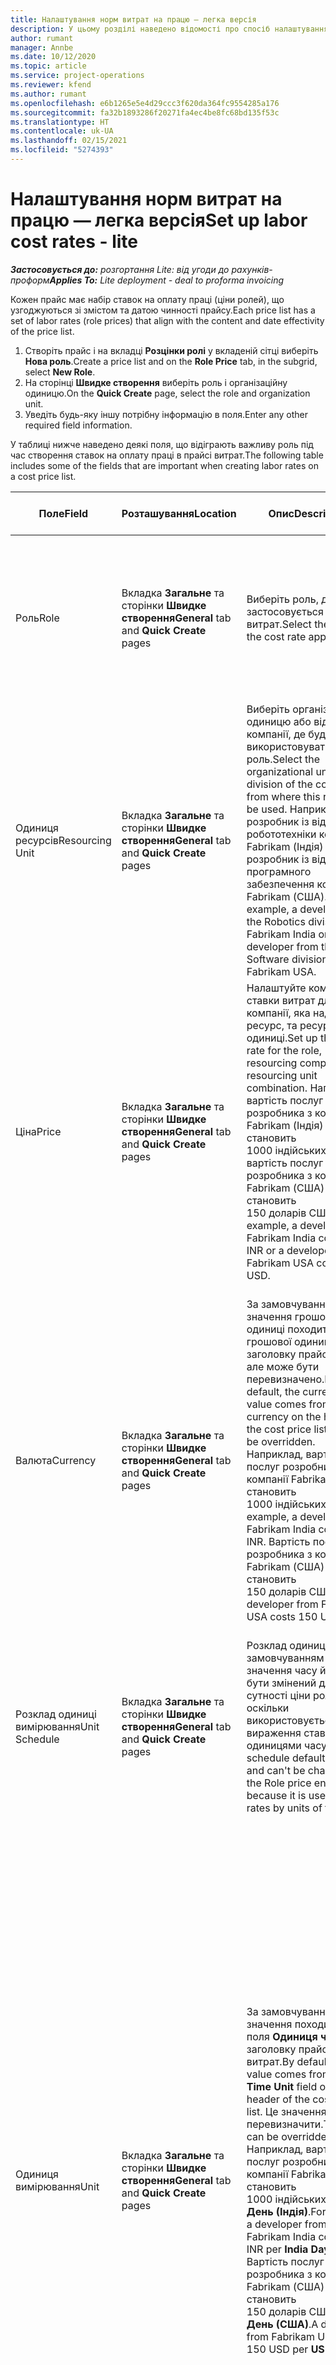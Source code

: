 ```yaml
---
title: Налаштування норм витрат на працю — легка версія
description: У цьому розділі наведено відомості про спосіб налаштування ставок витрат на оплату праці в Project Operations.
author: rumant
manager: Annbe
ms.date: 10/12/2020
ms.topic: article
ms.service: project-operations
ms.reviewer: kfend
ms.author: rumant
ms.openlocfilehash: e6b1265e5e4d29ccc3f620da364fc9554285a176
ms.sourcegitcommit: fa32b1893286f20271fa4ec4be8fc68bd135f53c
ms.translationtype: HT
ms.contentlocale: uk-UA
ms.lasthandoff: 02/15/2021
ms.locfileid: "5274393"
---
```

# <a name="set-up-labor-cost-rates---lite"></a><span data-ttu-id="ca395-103">Налаштування норм витрат на працю — легка версія</span><span class="sxs-lookup"><span data-stu-id="ca395-103">Set up labor cost rates - lite</span></span>

<span data-ttu-id="ca395-104">_**Застосовується до:** розгортання Lite: від угоди до рахунків-проформ_</span><span class="sxs-lookup"><span data-stu-id="ca395-104">_**Applies To:** Lite deployment - deal to proforma invoicing_</span></span>

<span data-ttu-id="ca395-105">Кожен прайс має набір ставок на оплату праці (ціни ролей), що узгоджуються зі змістом та датою чинності прайсу.</span><span class="sxs-lookup"><span data-stu-id="ca395-105">Each price list has a set of labor rates (role prices) that align with the content and date effectivity of the price list.</span></span>

1. <span data-ttu-id="ca395-106">Створіть прайс і на вкладці **Розцінки ролі** у вкладеній сітці виберіть **Нова роль**.</span><span class="sxs-lookup"><span data-stu-id="ca395-106">Create a price list and on the **Role Price** tab, in the subgrid, select **New Role**.</span></span>
2. <span data-ttu-id="ca395-107">На сторінці **Швидке створення** виберіть роль і організаційну одиницю.</span><span class="sxs-lookup"><span data-stu-id="ca395-107">On the **Quick Create** page, select the role and organization unit.</span></span>
3. <span data-ttu-id="ca395-108">Уведіть будь-яку іншу потрібну інформацію в поля.</span><span class="sxs-lookup"><span data-stu-id="ca395-108">Enter any other required field information.</span></span>

<span data-ttu-id="ca395-109">У таблиці нижче наведено деякі поля, що відіграють важливу роль під час створення ставок на оплату праці в прайсі витрат.</span><span class="sxs-lookup"><span data-stu-id="ca395-109">The following table includes some of the fields that are important when creating labor rates on a cost price list.</span></span>

| <span data-ttu-id="ca395-110">Поле</span><span class="sxs-lookup"><span data-stu-id="ca395-110">Field</span></span> | <span data-ttu-id="ca395-111">Розташування</span><span class="sxs-lookup"><span data-stu-id="ca395-111">Location</span></span> | <span data-ttu-id="ca395-112">Опис</span><span class="sxs-lookup"><span data-stu-id="ca395-112">Description</span></span> | <span data-ttu-id="ca395-113">Вплив на наступні етапи</span><span class="sxs-lookup"><span data-stu-id="ca395-113">Downstream impact</span></span> |
| --- | --- | --- | --- |
| <span data-ttu-id="ca395-114">Роль</span><span class="sxs-lookup"><span data-stu-id="ca395-114">Role</span></span> | <span data-ttu-id="ca395-115">Вкладка **Загальне** та сторінки **Швидке створення**</span><span class="sxs-lookup"><span data-stu-id="ca395-115">**General** tab and **Quick Create** pages</span></span> | <span data-ttu-id="ca395-116">Виберіть роль, до якої застосовується ставка витрат.</span><span class="sxs-lookup"><span data-stu-id="ca395-116">Select the role that the cost rate applies to.</span></span> | <span data-ttu-id="ca395-117">Роль за очікуваним або фактичним показником буде зіставлятися із цим рядком для визначення вартості ролі за замовчуванням.</span><span class="sxs-lookup"><span data-stu-id="ca395-117">The role on the incoming estimate or actual will be matched against this line to default the cost of the role.</span></span> |
| <span data-ttu-id="ca395-118">Одиниця ресурсів</span><span class="sxs-lookup"><span data-stu-id="ca395-118">Resourcing Unit</span></span> | <span data-ttu-id="ca395-119">Вкладка **Загальне** та сторінки **Швидке створення**</span><span class="sxs-lookup"><span data-stu-id="ca395-119">**General** tab and **Quick Create** pages</span></span> | <span data-ttu-id="ca395-120">Виберіть організаційну одиницю або відділення компанії, де буде використовуватися ця роль.</span><span class="sxs-lookup"><span data-stu-id="ca395-120">Select the organizational unit or division of the company from where this role will be used.</span></span> <span data-ttu-id="ca395-121">Наприклад, розробник із відділення робототехніки компанії Fabrikam (Індія) або розробник із відділення програмного забезпечення компанії Fabrikam (США).</span><span class="sxs-lookup"><span data-stu-id="ca395-121">For example, a developer from the Robotics division of Fabrikam India or a developer from the Software division of Fabrikam USA.</span></span> | <span data-ttu-id="ca395-122">Ресурсна одиниця за очікуваним або фактичним показником буде зіставлятися із цим рядком для визначення вартості ролі за замовчуванням.</span><span class="sxs-lookup"><span data-stu-id="ca395-122">The resourcing unit on the incoming estimate or actual will be matched against this line to default the cost of the role.</span></span> |
| <span data-ttu-id="ca395-123">Ціна</span><span class="sxs-lookup"><span data-stu-id="ca395-123">Price</span></span> | <span data-ttu-id="ca395-124">Вкладка **Загальне** та сторінки **Швидке створення**</span><span class="sxs-lookup"><span data-stu-id="ca395-124">**General** tab and **Quick Create** pages</span></span> | <span data-ttu-id="ca395-125">Налаштуйте комбінацію ставки витрат для ролі, компанії, яка надає ресурс, та ресурсної одиниці.</span><span class="sxs-lookup"><span data-stu-id="ca395-125">Set up the cost rate for the role, resourcing company, and resourcing unit combination.</span></span> <span data-ttu-id="ca395-126">Наприклад, вартість послуг розробника з компанії Fabrikam (Індія) становить 1000 індійських рупій, а вартість послуг розробника з компанії Fabrikam (США) становить 150 доларів США.</span><span class="sxs-lookup"><span data-stu-id="ca395-126">For example, a developer from Fabrikam India costs 1000 INR or a developer from Fabrikam USA costs 150 USD.</span></span> | <span data-ttu-id="ca395-127">Ціна — це ставка витрат, що визначається за замочуванням для вартості на одиницю в рядку очікуваного або фактичного показника для класу транзакцій **Час**.</span><span class="sxs-lookup"><span data-stu-id="ca395-127">The price is the cost rate that defaults on the per unit cost of the incoming estimate or actual line for **Time** transaction class.</span></span> |
| <span data-ttu-id="ca395-128">Валюта</span><span class="sxs-lookup"><span data-stu-id="ca395-128">Currency</span></span> | <span data-ttu-id="ca395-129">Вкладка **Загальне** та сторінки **Швидке створення**</span><span class="sxs-lookup"><span data-stu-id="ca395-129">**General** tab and **Quick Create** pages</span></span> | <span data-ttu-id="ca395-130">За замовчуванням значення грошової одиниці походить від грошової одиниці в заголовку прайсу витрат, але може бути перевизначено.</span><span class="sxs-lookup"><span data-stu-id="ca395-130">By default, the currency value comes from the currency on the header of the cost price list but can be overridden.</span></span> <span data-ttu-id="ca395-131">Наприклад, вартість послуг розробника з компанії Fabrikam (Індія) становить 1000 індійських рупій.</span><span class="sxs-lookup"><span data-stu-id="ca395-131">For example, a developer from Fabrikam India costs 1000 INR.</span></span> <span data-ttu-id="ca395-132">Вартість послуг розробника з компанії Fabrikam (США) становить 150 доларів США.</span><span class="sxs-lookup"><span data-stu-id="ca395-132">A developer from Fabrikam USA costs 150 USD.</span></span> | <span data-ttu-id="ca395-133">Ця грошова одиниця визначається за замочуванням для вартості на одиницю в рядку фактичного показника витрат для класу транзакцій **Час**.</span><span class="sxs-lookup"><span data-stu-id="ca395-133">This currency defaults on the per unit cost of the incoming actual cost line for the **Time** transaction class.</span></span> <span data-ttu-id="ca395-134">За очікуваним показником проекту значення грошової одиниці конвертується в грошову одиницю проекту й відображається в розподіленому в часі поданні очікуваного показника.</span><span class="sxs-lookup"><span data-stu-id="ca395-134">On a project estimate, the currency value is converted to the project currency and shown on the Time-phased view of the estimate.</span></span> |
| <span data-ttu-id="ca395-135">Розклад одиниці вимірювання</span><span class="sxs-lookup"><span data-stu-id="ca395-135">Unit Schedule</span></span> | <span data-ttu-id="ca395-136">Вкладка **Загальне** та сторінки **Швидке створення**</span><span class="sxs-lookup"><span data-stu-id="ca395-136">**General** tab and **Quick Create** pages</span></span> | <span data-ttu-id="ca395-137">Розклад одиниць за замовчуванням має значення часу й не може бути змінений для сутності ціни ролі, оскільки використовується для вираження ставок за одиницями часу.</span><span class="sxs-lookup"><span data-stu-id="ca395-137">The unit schedule defaults to Time and can't be changed on the Role price entity because it is used express rates by units of time.</span></span> | <span data-ttu-id="ca395-138">Це не впливає на наступні етапи.</span><span class="sxs-lookup"><span data-stu-id="ca395-138">There is no downstream impact.</span></span> |
| <span data-ttu-id="ca395-139">Одиниця вимірювання</span><span class="sxs-lookup"><span data-stu-id="ca395-139">Unit</span></span> | <span data-ttu-id="ca395-140">Вкладка **Загальне** та сторінки **Швидке створення**</span><span class="sxs-lookup"><span data-stu-id="ca395-140">**General** tab and **Quick Create** pages</span></span> | <span data-ttu-id="ca395-141">За замовчуванням значення походить від поля **Одиниця часу** в заголовку прайсу витрат.</span><span class="sxs-lookup"><span data-stu-id="ca395-141">By default, the value comes from the **Time Unit** field on the header of the cost price list.</span></span> <span data-ttu-id="ca395-142">Це значення можна перевизначити.</span><span class="sxs-lookup"><span data-stu-id="ca395-142">The value can be overridden.</span></span> <span data-ttu-id="ca395-143">Наприклад, вартість послуг розробника з компанії Fabrikam (Індія) становить 1000 індійських рупій на **День (Індія)**.</span><span class="sxs-lookup"><span data-stu-id="ca395-143">For example, a developer from Fabrikam India costs 1000 INR per **India Day**.</span></span> <span data-ttu-id="ca395-144">Вартість послуг розробника з компанії Fabrikam (США) становить 150 доларів США на **День (США)**.</span><span class="sxs-lookup"><span data-stu-id="ca395-144">A developer from Fabrikam USA costs 150 USD per **US Day**.</span></span> | <span data-ttu-id="ca395-145">Система використовує систему одиниць і конвертування в базових одиницях для обчислення вартості на одиницю з метою розрахунку ціни за одиницю в рядку очікуваного або фактичного показника.</span><span class="sxs-lookup"><span data-stu-id="ca395-145">The system uses the system of units and conversion in base units to compute a per unit cost to calculate the default price per unit on an incoming estimate or actual line.</span></span> <span data-ttu-id="ca395-146">Наприклад, очікуваний показник становить 10 днів (**Дні (Індія)**) роботи для розробника з Індії, а одиниця (**День (Індія)**) визначається як 10 годин.</span><span class="sxs-lookup"><span data-stu-id="ca395-146">For example, an estimate is for 10 **India Days** worth of work for a developer from India, and the unit, **India Day** is defined as 10 hours.</span></span> <span data-ttu-id="ca395-147">Під час визначення вартості в рядку очікуваного показника програма обчислює вартість одиниці за очікуваним показником як 1000 індійських рупій / 10 годин = 100 індійських рупій на годину, що конвертується в долари США й відображається як вартість одиниці на сторінці **Оцінки проекту**.</span><span class="sxs-lookup"><span data-stu-id="ca395-147">When costing that estimate line, the application calculates the unit cost on the estimate as: 1000 INR/ 10 hours = 100 INR per hour, which is converted into USD and shown as the unit cost on the **Project Estimates** page.</span></span> |

## <a name="transfer-pricing-and-costs-for-resources-outside-of-your-division-or-legal-entity"></a><span data-ttu-id="ca395-148">Трансфертне ціноутворення та витрати на ресурси за межами вашого відділення або юридичної особи</span><span class="sxs-lookup"><span data-stu-id="ca395-148">Transfer pricing and costs for resources outside of your division or legal entity</span></span>

<span data-ttu-id="ca395-149">У проектних компаніях часто використовують співробітників від різних юридичних осіб або відділень для роботи над проектами.</span><span class="sxs-lookup"><span data-stu-id="ca395-149">In project-based companies, it's common to use employees from different legal entities or divisions on projects.</span></span> <span data-ttu-id="ca395-150">Проект може виконуватися однією юридичною особою, але співробітники або консультанти, що працюють над проектом, можуть бути закріплені за цією або за іншою юридичною особою, а також одночасно за різними юридичними особами.</span><span class="sxs-lookup"><span data-stu-id="ca395-150">A project can be executed by one legal entity, but the employees or consultants that work on the project could come from the same legal entity or from a different one, or there may be a combination of both.</span></span> <span data-ttu-id="ca395-151">У Dynamics 365 Project Operations юридична особа, яка відповідає за виконання проекту, є **Відповідальною компанією**, а відділення, яке відповідає за виконання є **Одиницею для договору**.</span><span class="sxs-lookup"><span data-stu-id="ca395-151">In Dynamics 365 Project Operations, the legal entity that owns the delivery of the project is the **Owning Company** and the division that owns the delivery is the **Contracting Unit**.</span></span> <span data-ttu-id="ca395-152">Іншими юридичними особами, що надають ресурси, є **Компанії, які надають ресурси**, а відділеннями, що надають ресурси, є **Ресурсні одиниці**.</span><span class="sxs-lookup"><span data-stu-id="ca395-152">Other legal entities that provide resources are the **Resourcing companies** and divisions that provide resources are the **Resourcing Units**.</span></span> <span data-ttu-id="ca395-153">У більшості країн компанії зобов’язані гарантувати, що юридична особа або відділення, які надають ресурси, стягують плату з відповідальної компанії та договірної одиниці за використання ресурсів.</span><span class="sxs-lookup"><span data-stu-id="ca395-153">In most countries, companies are required to ensure that the resourcing legal entity or division, charge the owning company and the contracting unit for the use of resources.</span></span>

<span data-ttu-id="ca395-154">Наприклад, корпорація Fabrikam повинна гарантувати, що відділення робототехніки компанії Fabrikam (Індія) має узгоджену картку ставки витрат із відділенням робототехніки компанії Fabrikam (США) або відділенням робототехніки компанії Fabrikam (Сполучене Королівство).</span><span class="sxs-lookup"><span data-stu-id="ca395-154">For example, the Fabrikam corporation must ensure that Fabrikam India-Robotics has a negotiated a cost rate card with Fabrikam US-Robotics or Fabrikam UK-Robotics.</span></span>

<span data-ttu-id="ca395-155">Розробник із відділення робототехніки компанії Fabrikam (Індія) бере плату в розмірі 100 доларів США, коли працює для відділення робототехніки компанії Fabrikam (США), і 150 доларів США, коли працює для відділення робототехніки компанії Fabrikam (Сполучене Королівство).</span><span class="sxs-lookup"><span data-stu-id="ca395-155">A developer from Fabrikam India-Robotic charges $100 when lent to Fabrikam US-Robotics and $150 when lent to Fabrikam U-Robotics.</span></span>

### <a name="set-up-costs-for-outside-resources"></a><span data-ttu-id="ca395-156">Налаштування витрат для зовнішніх ресурсів</span><span class="sxs-lookup"><span data-stu-id="ca395-156">Set up costs for outside resources</span></span>

1. <span data-ttu-id="ca395-157">Створіть прайс витрат під назвою *Ставки витрат відділення робототехніки компанії Fabrikam (США)* та встановіть діапазон дат чинності.</span><span class="sxs-lookup"><span data-stu-id="ca395-157">Create a cost price list called, *Fabrikam US-Robotics cost rates* and set a date effective range.</span></span>
2. <span data-ttu-id="ca395-158">У прайсі витрат налаштуйте ставки, використовуючи інформацію з таблиці нижче.</span><span class="sxs-lookup"><span data-stu-id="ca395-158">In the cost price list, set up rates using information from the following table.</span></span> 

| <span data-ttu-id="ca395-159">Роль</span><span class="sxs-lookup"><span data-stu-id="ca395-159">Role</span></span> | <span data-ttu-id="ca395-160">Компанія, яка надає ресурс</span><span class="sxs-lookup"><span data-stu-id="ca395-160">Resourcing Company</span></span> | <span data-ttu-id="ca395-161">Одиниця ресурсів</span><span class="sxs-lookup"><span data-stu-id="ca395-161">Resourcing Unit</span></span> | <span data-ttu-id="ca395-162">Відносна вартість</span><span class="sxs-lookup"><span data-stu-id="ca395-162">Cost rate</span></span> |
| --- | --- | --- | --- |
| <span data-ttu-id="ca395-163">Для розробників</span><span class="sxs-lookup"><span data-stu-id="ca395-163">Developer</span></span> | <span data-ttu-id="ca395-164">Fabrikam (Індія)</span><span class="sxs-lookup"><span data-stu-id="ca395-164">Fabrikam India</span></span> | <span data-ttu-id="ca395-165">Відділення робототехніки компанії Fabrikam (Індія)</span><span class="sxs-lookup"><span data-stu-id="ca395-165">Fabrikam India-Robotics</span></span> | <span data-ttu-id="ca395-166">$100</span><span class="sxs-lookup"><span data-stu-id="ca395-166">$100</span></span> |
| <span data-ttu-id="ca395-167">Для розробників</span><span class="sxs-lookup"><span data-stu-id="ca395-167">Developer</span></span> | <span data-ttu-id="ca395-168">Fabrikam (Філіппіни)</span><span class="sxs-lookup"><span data-stu-id="ca395-168">Fabrikam Philippines</span></span> | <span data-ttu-id="ca395-169">Відділення робототехніки компанії Fabrikam (Філіппіни)</span><span class="sxs-lookup"><span data-stu-id="ca395-169">Fabrikam Philippines-Robotics</span></span> | <span data-ttu-id="ca395-170">90 дол. США</span><span class="sxs-lookup"><span data-stu-id="ca395-170">$90</span></span> |
| <span data-ttu-id="ca395-171">Для розробників</span><span class="sxs-lookup"><span data-stu-id="ca395-171">Developer</span></span> | <span data-ttu-id="ca395-172">Fabrikam (США)</span><span class="sxs-lookup"><span data-stu-id="ca395-172">Fabrikam US</span></span> | <span data-ttu-id="ca395-173">Відділення робототехніки компанії Fabrikam (США)</span><span class="sxs-lookup"><span data-stu-id="ca395-173">Fabrikam US-Robotics</span></span> | <span data-ttu-id="ca395-174">150 дол. США</span><span class="sxs-lookup"><span data-stu-id="ca395-174">$150</span></span> |

3. <span data-ttu-id="ca395-175">Додайте цей прайс витрат до організаційної одиниці відділення робототехніки компанії Fabrikam (США).</span><span class="sxs-lookup"><span data-stu-id="ca395-175">Attach this cost price list to the Fabrikam US-Robotics organization unit.</span></span>

### <a name="set-up-transfer-pricing-for-a-resource-in-the-appropriate-currency"></a><span data-ttu-id="ca395-176">Налаштування трансфертного ціноутворення для ресурсу у відповідній грошовій одиниці</span><span class="sxs-lookup"><span data-stu-id="ca395-176">Set up transfer pricing for a resource in the appropriate currency</span></span> 

<span data-ttu-id="ca395-177">У Project Operations ціни на ресурси можна налаштувати в будь-якій грошовій одиниці.</span><span class="sxs-lookup"><span data-stu-id="ca395-177">In Project Operations, resource pricing can be set up in any currency.</span></span> <span data-ttu-id="ca395-178">Грошова одиниця визначається за замовчуванням відповідно до заголовка прайсу, але може бути змінена.</span><span class="sxs-lookup"><span data-stu-id="ca395-178">The currency defaults to what is on the price list header, but can be changed.</span></span>

<span data-ttu-id="ca395-179">Використовуючи приклад для налаштування трансфертної ціни, інформацію можна змінити на:</span><span class="sxs-lookup"><span data-stu-id="ca395-179">Using the example for transfer price setup, the information could be changed to:</span></span>

<span data-ttu-id="ca395-180">Корпорація Fabrikam повинна гарантувати, що відділення робототехніки компанії Fabrikam (Індія) має узгоджену ставку витрат із відділенням робототехніки компанії Fabrikam (США) або відділенням робототехніки компанії Fabrikam (Сполучене Королівство).</span><span class="sxs-lookup"><span data-stu-id="ca395-180">Fabrikam corporation must ensure that Fabrikam India-Robotics has a negotiated a cost rate with Fabrikam US-Robotics or Fabrikam UK-Robotics.</span></span>

<span data-ttu-id="ca395-181">Вартість послуг розробника з відділення робототехніки компанії Fabrikam (Індія) становить 5000 індійських рупій, коли він працює для відділення робототехніки компанії Fabrikam (США), і 5500 індійських рупій, коли він працює для відділення робототехніки компанії Fabrikam (Сполучене Королівство).</span><span class="sxs-lookup"><span data-stu-id="ca395-181">A developer from Fabrikam India-Robotics costs 5000 INR when lent to Fabrikam US-Robotics and 5500 INR when lent to Fabrikam UK-Robotics.</span></span>

<span data-ttu-id="ca395-182">У прайсі витрат для відділення робототехніки компанії Fabrikam (США) ставки витрат можуть бути виражені як:</span><span class="sxs-lookup"><span data-stu-id="ca395-182">In the cost price list for Fabrikam US-Robotics, cost rates can be expressed as:</span></span>

| <span data-ttu-id="ca395-183">Роль</span><span class="sxs-lookup"><span data-stu-id="ca395-183">Role</span></span> | <span data-ttu-id="ca395-184">Компанія, яка надає ресурс</span><span class="sxs-lookup"><span data-stu-id="ca395-184">Resourcing Company</span></span> | <span data-ttu-id="ca395-185">Вартість</span><span class="sxs-lookup"><span data-stu-id="ca395-185">Cost</span></span> |
| --- | --- | --- |
| <span data-ttu-id="ca395-186">Для розробників</span><span class="sxs-lookup"><span data-stu-id="ca395-186">Developer</span></span> | <span data-ttu-id="ca395-187">Fabrikam (Індія)</span><span class="sxs-lookup"><span data-stu-id="ca395-187">Fabrikam India</span></span> | <span data-ttu-id="ca395-188">5000 індійських рупій</span><span class="sxs-lookup"><span data-stu-id="ca395-188">5000 INR</span></span> |
| <span data-ttu-id="ca395-189">Для розробників</span><span class="sxs-lookup"><span data-stu-id="ca395-189">Developer</span></span> | <span data-ttu-id="ca395-190">Fabrikam (США)</span><span class="sxs-lookup"><span data-stu-id="ca395-190">Fabrikam US</span></span> | <span data-ttu-id="ca395-191">115 USD</span><span class="sxs-lookup"><span data-stu-id="ca395-191">115 USD</span></span> |

<span data-ttu-id="ca395-192">У прайсі витрат для відділення робототехніки компанії Fabrikam (Сполучене Королівство) ставки витрат можуть бути виражені таким чином:</span><span class="sxs-lookup"><span data-stu-id="ca395-192">In the cost price list for Fabrikam UK-Robotics, cost rates can be expressed below:</span></span>

| <span data-ttu-id="ca395-193">Роль</span><span class="sxs-lookup"><span data-stu-id="ca395-193">Role</span></span> | <span data-ttu-id="ca395-194">Компанія, яка надає ресурс</span><span class="sxs-lookup"><span data-stu-id="ca395-194">Resourcing company</span></span> | <span data-ttu-id="ca395-195">Вартість</span><span class="sxs-lookup"><span data-stu-id="ca395-195">Cost</span></span> |
| --- | --- | --- |
| <span data-ttu-id="ca395-196">Для розробників</span><span class="sxs-lookup"><span data-stu-id="ca395-196">Developer</span></span> | <span data-ttu-id="ca395-197">Fabrikam (Індія)</span><span class="sxs-lookup"><span data-stu-id="ca395-197">Fabrikam India</span></span> | <span data-ttu-id="ca395-198">5500 індійських рупій</span><span class="sxs-lookup"><span data-stu-id="ca395-198">5500 INR</span></span> |
| <span data-ttu-id="ca395-199">Для розробників</span><span class="sxs-lookup"><span data-stu-id="ca395-199">Developer</span></span> | <span data-ttu-id="ca395-200">Fabrikam (Сполучене Королівство)</span><span class="sxs-lookup"><span data-stu-id="ca395-200">Fabrikam UK</span></span> | <span data-ttu-id="ca395-201">115 GBP</span><span class="sxs-lookup"><span data-stu-id="ca395-201">115 GBP</span></span> |

<span data-ttu-id="ca395-202">У прайсі витрат ставки на оплату праці можуть зазначатися в кількох грошових одиницях.</span><span class="sxs-lookup"><span data-stu-id="ca395-202">The cost price list can provide labor rates in multiple currencies.</span></span> <span data-ttu-id="ca395-203">Під час створення очікуваного показника вартості в проекті Project Operations перетворить ці ставки витрат на грошову одиницю проекту та відобразить її для користувача.</span><span class="sxs-lookup"><span data-stu-id="ca395-203">When generating a cost estimate on the project, Project Operations will convert these cost rates into the project currency and display it to the user.</span></span> <span data-ttu-id="ca395-204">Під час схвалення запису часу та фактичного показника вартості фактичний показник вартості розраховується в грошовій одиниці відповідного рядка ціни ролі в прайсі витрат.</span><span class="sxs-lookup"><span data-stu-id="ca395-204">When a time entry is approved and a cost actual is created, the cost actual is priced in the currency of that matching role price line on the cost price list.</span></span> <span data-ttu-id="ca395-205">Фактичні показники вартості для часу в одному проекті можуть бути записані в кількох грошових одиницях.</span><span class="sxs-lookup"><span data-stu-id="ca395-205">Cost actuals for time on a single project can be recorded in multiple currencies.</span></span> <span data-ttu-id="ca395-206">Однак, під час розгортання або підсумування фактичних показників витрат на оплату праці на рівні проекту Project Operations перетворить усі суми витрат на оплату праці на грошову одиницю проекту, яку може переглянути користувач.</span><span class="sxs-lookup"><span data-stu-id="ca395-206">However, when rolling up or summarizing the actual labor costs at the project level, Project Operations will convert all labor cost amounts into the project currency that the user can view.</span></span>


[!INCLUDE[footer-include](../../includes/footer-banner.md)]